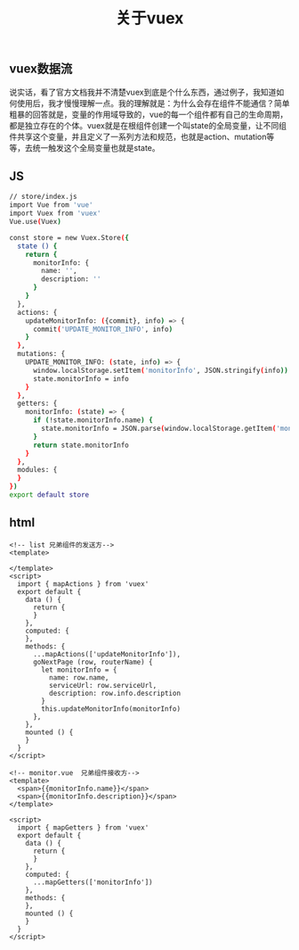 ﻿---
title: 关于vuex
categories: 
- 技术
tags:
- vue
---
## vuex数据流
说实话，看了官方文档我并不清楚vuex到底是个什么东西，通过例子，我知道如何使用后，我才慢慢理解一点。我的理解就是：为什么会存在组件不能通信？简单粗暴的回答就是，变量的作用域导致的，vue的每一个组件都有自己的生命周期，都是独立存在的个体。vuex就是在根组件创建一个叫state的全局变量，让不同组件共享这个变量，并且定义了一系列方法和规范，也就是action、mutation等等，去统一触发这个全局变量也就是state。
<!--more-->
## JS

``` bash
// store/index.js
import Vue from 'vue'
import Vuex from 'vuex'
Vue.use(Vuex)

const store = new Vuex.Store({
  state () {
    return {
      monitorInfo: {
        name: '',
        description: ''
      }
    }
  },
  actions: {
    updateMonitorInfo: ({commit}, info) => {
      commit('UPDATE_MONITOR_INFO', info)
    }
  },
  mutations: {
    UPDATE_MONITOR_INFO: (state, info) => {
      window.localStorage.setItem('monitorInfo', JSON.stringify(info))
      state.monitorInfo = info
    }
  },
  getters: {
    monitorInfo: (state) => {
      if (!state.monitorInfo.name) {
        state.monitorInfo = JSON.parse(window.localStorage.getItem('monitorInfo'))
      }
      return state.monitorInfo
    }
  },
  modules: {
  }
})
export default store
```

## html
```brash
<!-- list 兄弟组件的发送方-->
<template>

</template>
<script>
  import { mapActions } from 'vuex'
  export default {
    data () {
      return {
      }
    },
    computed: {
    },
    methods: {  
      ...mapActions(['updateMonitorInfo']),
      goNextPage (row, routerName) {
        let monitorInfo = {
          name: row.name,
          serviceUrl: row.serviceUrl,
          description: row.info.description
        }
        this.updateMonitorInfo(monitorInfo)
      },
    },
    mounted () {
    }
  }
</script>
```
```brash
<!-- monitor.vue  兄弟组件接收方-->
<template>
  <span>{{monitorInfo.name}}</span>
  <span>{{monitorInfo.description}}</span>
</template>

<script>
  import { mapGetters } from 'vuex'
  export default {
    data () {
      return {
      }
    },
    computed: {
      ...mapGetters(['monitorInfo'])
    },
    methods: {   
    },
    mounted () {
    }
  }
</script>
```